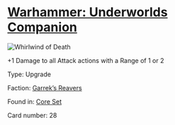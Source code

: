 # [Warhammer: Underworlds Companion](https://guidokessels.github.io/wh-underworlds)

  

![Whirlwind of Death](https://warhammerunderworlds.com/wp-content/uploads/sites/6/2017/12/028_ENG-Whirlwind-of-Death.png)

+1 Damage to all Attack actions with a Range of 1 or 2

Type: Upgrade

Faction: [Garrek’s Reavers](https://guidokessels.github.io/wh-underworlds/factions/garreks-reavers)

Found in: [Core Set](https://guidokessels.github.io/wh-underworlds/locations/core-set)

Card number: 28
